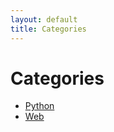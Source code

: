 ```yaml
---
layout: default
title: Categories
---
```


<div class="post">
    <h1 class="pageTitle">Categories</h1>
	<ul>
		<li><a href="./category/Python">Python</a></li>
		<li><a href="./category/Web">Web</a></li>
	</ul>
</div>